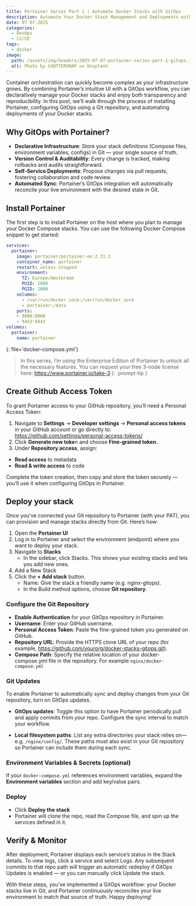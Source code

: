 ```yaml
---
title: Portainer Series Part 1 | Automate Docker Stacks with GitOps
description: Automate Your Docker Stack Management and Deployments with Portainer and GitOps.
date: 07-07-2025
categories:
  - DevOps
  - CI/CD
tags:
  - docker
image:
  path: /assets/img/headers/2025-07-07-portainer-series-part-1-gitops.jpg
  alt: Photo by CHUTTERSNAP on Unsplash
---
```


Container orchestration can quickly become complex as your infrastructure grows. By combining Portainer’s intuitive UI with a GitOps workflow, you can declaratively manage your Docker stacks and enjoy both transparency and reproducibility. In this post, we’ll walk through the process of installing Portainer, configuring GitOps using a Git repository, and automating deployments of your Docker stacks.

## Why GitOps with Portainer?

- **Declarative Infrastructure**: Store your stack definitions (Compose files, environment variables, configs) in Git — your single source of truth.
- **Version Control & Auditability**: Every change is tracked, making rollbacks and audits straightforward.
- **Self-Service Deployments**: Propose changes via pull requests, fostering collaboration and code review.
- **Automated Sync**: Portainer’s GitOps integration will automatically reconcile your live environment with the desired state in Git.


## Install Portainer
The first step is to install Portainer on the host where you plan to manage your Docker Compose stacks. You can use the following Docker Compose snippet to get started:

```yaml
services:
  portainer:
    image: portainer/portainer-ee:2.31.3
    container_name: portainer
    restart: unless-stopped
    environment:
      TZ: Europe/Amsterdam
      PUID: 1000
      PGID: 1000
    volumes:
      - /var/run/docker.sock:/var/run/docker.sock
      - portainer:/data
    ports:
    - 8000:8000
    - 9443:9443
volumes:
  portainer:
    name: portainer
```
{: file='docker-compose.yml'}

> In this series, I’m using the Enterprise Edition of Portainer to unlock all the necessary features. You can request your free 3-node license here: https://www.portainer.io/take-3
{: .prompt-tip }

## Create Github Access Token
To grant Portainer access to your GitHub repository, you’ll need a Personal Access Token:

1. Navigate to **Settings** → **Developer settings** → **Personal access tokens** in your GitHub account or go directly to:
    https://github.com/settings/personal-access-tokens/
2. Click **Generate new toke**n and choose **Fine-grained token**.
3. Under **Repository access**, assign:
  - **Read access** to metadata
  - **Read & write access** to code

Complete the token creation, then copy and store the token securely — you’ll use it when configuring GitOps in Portainer.

## Deploy your stack

Once you’ve connected your Git repository to Portainer (with your PAT), you can provision and manage stacks directly from Git. Here’s how:

1. Open the **Portainer UI**
2. Log in to Portainer and select the environment (endpoint) where you want to deploy your stack.
3. Navigate to **Stacks**
   - In the sidebar, click Stacks. This shows your existing stacks and lets you add new ones.
4. Add a New Stack
5. Click the **+ Add stack** button.
   - Name: Give the stack a friendly name (e.g. nginx-gitops).
   - In the Build method options, choose **Git repository**.

### Configure the Git Repository

- **Enable Authentication** for your GitOps repository in Portainer.
- **Username**: Enter your GitHub username.
- **Personal Access Token**: Paste the fine-grained token you generated on GitHub.
- **Repository URL**: Provide the HTTPS clone URL of your repo (for example, https://github.com/yourorg/docker-stacks-gitops.git).
- **Compose Path**: Specify the relative location of your docker-compose.yml file in the repository. For example `nginx/docker-compose.yml`


### Git Updates
To enable Portainer to automatically sync and deploy changes from your Git repository, turn on GitOps updates.

- **GitOps updates**: Toggle this option to have Portainer periodically pull and apply commits from your repo. Configure the sync interval to match your workflow.

- **Local filesystem paths**: List any extra directories your stack relies on—e.g. `/nginx/config/`. These paths must also exist in your Git repository so Portainer can include them during each sync.

### Environment Variables & Secrets (optional)
If your `docker-compose.yml` references environment variables, expand the **Environment variables** section and add key/value pairs.

### Deploy
- Click **Deploy the stack**
- Portainer will clone the repo, read the Compose file, and spin up the services defined in it.


## Verify & Monitor
After deployment, Portainer displays each service’s status in the Stack details.
To view logs, click a service and select Logs. Any subsequent commits to that repo path will trigger an automatic redeploy if GitOps Updates is enabled — or you can manually click Update the stack.

With these steps, you’ve implemented a GitOps workflow: your Docker stacks live in Git, and Portainer continuously reconciles your live environment to match that source of truth. Happy deploying!
